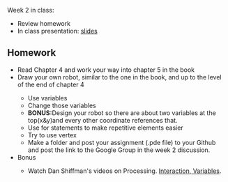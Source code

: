 Week 2 in class:
<ul>
<li>Review homework</li>
<li>In class presentation: <a href="https://docs.google.com/presentation/d/1-g0CkWTi0CZoHkSndeuZmBmT_sZjI_T-CqFDpWkSb6Y/edit#slide=id.p">slides</a></li>
</ul>

<h2>Homework</h2>
<ul>
<li>Read Chapter 4 and work your way into chapter 5 in the book</li>
<li>Draw your own robot, similar to the one in the book, and up to the level of the end of chapter 4</li>
<ul>
<li>Use variables</li>
<li>Change those variables</li>
<li><b>BONUS:</b>Design your robot so there are about two variables at the top(x&y)and every other coordinate references that.</li>
<li>Use for statements to make repetitive elements easier</li>
<li>Try to use vertex </li>
<li>Make a folder and post your assignment (.pde file) to your Github and post the link to the Google Group in the week 2 discussion. </li>
</ul>
<li>Bonus</li>
<ul>
<li>Watch Dan Shiffman's videos on Processing. <a href="https://www.youtube.com/watch?v=o8dffrZ86gs&list=PLRqwX-V7Uu6by61pbhdvyEpIeymlmnXzD">Interaction</a>,<a href="https://www.youtube.com/watch?v=B-ycSR3ntik&list=PLRqwX-V7Uu6aFNOgoIMSbSYOkKNTo89uf"> Variables</a>. 
</ul>


